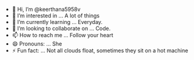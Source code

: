 - 👋 Hi, I’m @keerthana5958v
- 👀 I’m interested in ... A lot of things
- 🌱 I’m currently learning ... Everyday.
- 💞️ I’m looking to collaborate on ... Code.
- 📫 How to reach me ... Follow your heart
- 😄 Pronouns: ... She
- ⚡ Fun fact: ...  Not all clouds float, sometimes they sit on a hot machine

<!---
keerthana5958v/keerthana5958v is a ✨ special ✨ repository because its `README.md` (this file) appears on your GitHub profile.
You can click the Preview link to take a look at your changes.
--->
